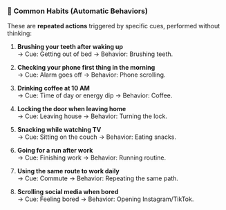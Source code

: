 
### 🔁 **Common Habits** (Automatic Behaviors)

These are **repeated actions** triggered by specific cues, performed without thinking:

1. **Brushing your teeth after waking up**  
    → Cue: Getting out of bed → Behavior: Brushing teeth.
    
2. **Checking your phone first thing in the morning**  
    → Cue: Alarm goes off → Behavior: Phone scrolling.
    
3. **Drinking coffee at 10 AM**  
    → Cue: Time of day or energy dip → Behavior: Coffee.
    
4. **Locking the door when leaving home**  
    → Cue: Leaving house → Behavior: Turning the lock.
    
5. **Snacking while watching TV**  
    → Cue: Sitting on the couch → Behavior: Eating snacks.
    
6. **Going for a run after work**  
    → Cue: Finishing work → Behavior: Running routine.
    
7. **Using the same route to work daily**  
    → Cue: Commute → Behavior: Repeating the same path.
    
8. **Scrolling social media when bored**  
    → Cue: Feeling bored → Behavior: Opening Instagram/TikTok.